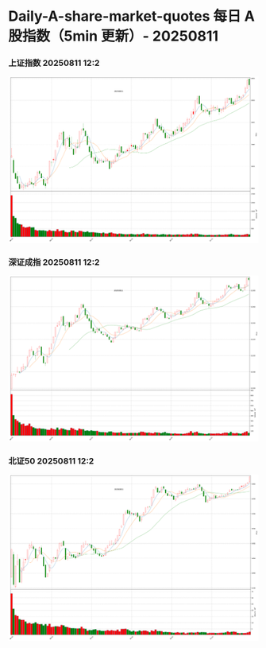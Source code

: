 
# Daily-A-share-market-quotes 每日 A 股指数（5min 更新）- 20250811

### 上证指数 20250811 12:2
![](./fig/2025/8/20250811-sh000001.png)

### 深证成指 20250811 12:2
![](./fig/2025/8/20250811-sz399001.png)

### 北证50 20250811 12:2
![](./fig/2025/8/20250811-bj899050.png)
